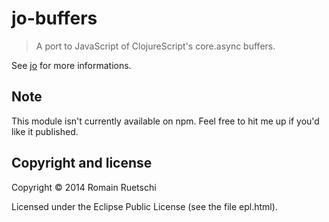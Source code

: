 
# jo-buffers

> A port to JavaScript of ClojureScript's core.async buffers.

See [jo](https://github.com/romac/jo) for more informations.

## Note

This module isn't currently available on npm. Feel free to hit me up if you'd like it published.

## Copyright and license

Copyright © 2014 Romain Ruetschi

Licensed under the Eclipse Public License (see the file epl.html).

